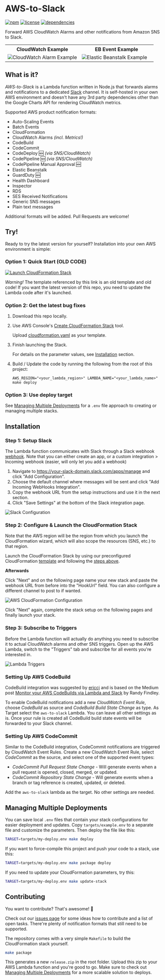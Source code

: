 # AWS-to-Slack

[![npm](https://img.shields.io/npm/v/aws-to-slack.svg)](https://www.npmjs.com/package/aws-to-slack)
[![license](https://img.shields.io/github/license/arabold/aws-to-slack.svg)](https://github.com/arabold/aws-to-slack/blob/master/LICENSE)
[![dependencies](https://img.shields.io/david/arabold/aws-to-slack.svg)](https://www.npmjs.com/package/aws-to-slack)


Forward AWS CloudWatch Alarms and other notifications from Amazon SNS to Slack.

<table>
   <tr>
      <th>CloudWatch Example</th>
      <th>EB Event Example</th>
   </tr>
   <tr>
      <td width="50%"><img alt="CloudWatch Alarm Example" src="./docs/alert-example-cw.png"></td>
      <td><img alt="Elastic Beanstalk Example" src="./docs/alert-example-eb.png"></td>
   </tr>
</table>

## What is it?
_AWS-to-Slack_ is a Lambda function written in Node.js that forwards alarms and
notifications to a dedicated [Slack](https://slack.com) channel. It is self-hosted
in your own AWS environment and doesn't have any 3rd party dependencies other
than the Google Charts API for rendering CloudWatch metrics.

Supported AWS product notification formats:
* Auto-Scaling Events
* Batch Events
* CloudFormation
* CloudWatch Alarms *(incl. Metrics!)*
* CodeBuild
* CodeCommit
* CodeDeploy 🆕 _(via SNS/CloudWatch)_
* CodePipeline 🆕 _(via SNS/CloudWatch)_
* CodePipeline Manual Approval 🆕
* Elastic Beanstalk
* GuardDuty 🆕
* Health Dashboard
* Inspector
* RDS
* SES Received Notifications
* Generic SNS messages
* Plain text messages

Additional formats will be added. Pull Requests are welcome!

## Try!
Ready to try the latest version for yourself? Installation into your own AWS environment is simple:

### Option 1: Quick Start (OLD CODE)

[![Launch CloudFormation Stack](https://s3.amazonaws.com/cloudformation-examples/cloudformation-launch-stack.png)](https://console.aws.amazon.com/cloudformation/home?region=us-east-1#/stacks/new?stackName=aws-to-slack)

*Warning!* The template referenced by this link is an old template and old code! If you want the latest version of this repo, you need to update the Lambda code after it's launched.
      
### Option 2: Get the latest bug fixes

1. Download this repo locally.

1. Use AWS Console's [Create CloudFormation Stack](https://console.aws.amazon.com/cloudformation/home?region=us-east-1#/stacks/new?stackName=aws-to-slack) tool.

   Upload [cloudformation.yaml](https://raw.githubusercontent.com/arabold/aws-to-slack/master/cloudformation.yaml) as your template.

1. Finish launching the Stack.

   For details on the parameter values, see [Installation](#installation) section. 

1. Build / Update the code by running the following from the root of this project:
   ```
   AWS_REGION="<your_lambda_region>" LAMBDA_NAME="<your_lambda_name>" make deploy
   ```  

### Option 3: Use deploy target

See [Managing Multiple Deployments](#managing-multiple-deployments) for a `.env` file approach to creating or managing multiple stacks.

## Installation

### Step 1: Setup Slack
The Lambda function communicates with Slack through a Slack webhook
[webhook](https://your-slack-domain.slack.com/apps/manage). Note that you can either create an app, or a custom integration > Incoming webhook (easier, will only let you add a webhook)

1. Navigate to https://your-slack-domain.slack.com/apps/manage and click
   "Add Configuration".
2. Choose the default channel where messages will be sent and click
   "Add Incoming WebHooks Integration".
3. Copy the webhook URL from the setup instructions and use it in the next
   section.
4. Click "Save Settings" at the bottom of the Slack integration page.

![Slack Configuration](./docs/config-slack.png)

### Step 2: Configure & Launch the CloudFormation Stack

Note that the AWS region will be the region from which you launch the CloudFormation wizard, which will also scope the resources (SNS, etc.) to that region. 

Launch the CloudFormation Stack by using our preconfigured CloudFormation
[template](https://raw.githubusercontent.com/arabold/aws-to-slack/master/cloudformation.yaml) and following the [steps above](#try).

**Afterwards**

Click "Next" and on the following page name your new stack and paste the
webhook URL from before into the "HookUrl" field. You can also configure a
different channel to post to if wanted.

![AWS CloudFormation Configuration](./docs/config-stack.png)

Click "Next" again, complete the stack setup on the following pages and
finally launch your stack.

### Step 3: Subscribe to Triggers

Before the Lambda function will actually do anything you need to subscribe it
to actual CloudWatch alarms and other SNS triggers. Open up the AWS Lambda,
switch to the "Triggers" tab and subscribe for all events you're interested in.

![Lambda Triggers](./docs/config-lambda-triggers.png)


### Setting Up AWS CodeBuild
CodeBuild integration was suggested by [ericcj](https://github.com/ericcj) and is based on
the Medium post [Monitor your AWS CodeBuilds via Lambda and Slack](https://hackernoon.com/monitor-your-aws-codebuilds-via-lambda-and-slack-ae2c621f68f1) by
Randy Findley. 

To enable CodeBuild notifications add a new _CloudWatch Event Rule_, choose _CodeBuild_
as source and _CodeBuild Build State Change_ as type. As Target select the `aws-to-slack`
Lambda. You can leave all other settings as is. Once your rule is created all CodeBuild
build state events will be forwarded to your Slack channel.

### Setting Up AWS CodeCommit

Similar to the CodeBuild integration, CodeCommit notifications are triggered by
CloudWatch Event Rules. Create a new CloudWatch Event Rule, select _CodeCommit_
as the source, and select one of the supported event types:

* _CodeCommit Pull Request State Change_ - Will generate events when a pull
  request is opened, closed, merged, or updated.
* _CodeCommit Repository State Change_ - Will generate events when a branch
  or tag reference is created, updated, or deleted.

Add the `aws-to-slack` lambda as the target. No other settings are needed.

## Managing Multiple Deployments

You can save local `.env` files that contain your stack configurations for easier deployment and updates.  Copy `targets/example.env` to a separate file and customize the parameters.  Then deploy the file like this:

```bash
TARGET=targets/my-deploy.env make deploy
```

If you want to force-compile this project and push your code to a stack, use this:
```bash
TARGET=targets/my-deploy.env make package deploy
```

If you need to update your CloudFormation parameters, try this:
```bash
TARGET=targets/my-deploy.env make update-stack
```

## Contributing

You want to contribute? That's awesome! 🎉

Check out our [issues page](https://github.com/arabold/aws-to-slack/issues) for
some ideas how to contribute and a list of open tasks. There're plenty of
notification formats that still need to be supported.

The repository comes with a very simple `Makefile` to build the CloudFormation
stack yourself. 

```bash
make package
```

This generates a new `release.zip` in the root folder. Upload this zip to your
AWS Lambda function and you're good to go. Make sure to check out [Managing Multiple Deployments](#managing-multiple-deployments) for a more scalable solution to deploys.
